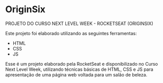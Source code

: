 # OriginSix

PROJETO DO CURSO NEXT LEVEL WEEK - ROCKETSEAT (ORIGINSIX)

Este projeto foi elaborado utilizando as seguintes ferramentas:

* HTML
* CSS
* JS

Esse é um projeto elaborado pela RocketSeat e disponibilizado no Curso Next Level Week, utilizando técnicas básicas de HTML, CSS e JS para apresentação de uma página web voltada para um salão de beleza.
